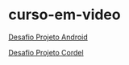 # curso-em-video
 

<a href="https://kevenshtk.github.io/curso-em-video/html-css/Modulo 2/Desafios/1/index.html">Desafio Projeto Android</a>

<a href="https://kevenshtk.github.io/curso-em-video/html-css/Modulo 2/Desafios/3/index.html">Desafio Projeto Cordel</a>